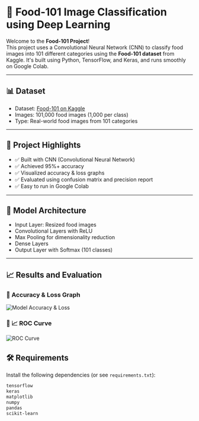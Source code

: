 # 🍱 Food-101 Image Classification using Deep Learning

Welcome to the **Food-101 Project**!  
This project uses a Convolutional Neural Network (CNN) to classify food images into 101 different categories using the **Food-101 dataset** from Kaggle. It's built using Python, TensorFlow, and Keras, and runs smoothly on Google Colab.

---

## 📊 Dataset

- Dataset: [Food-101 on Kaggle](https://www.kaggle.com/datasets/kmader/food41)
- Images: 101,000 food images (1,000 per class)
- Type: Real-world food images from 101 categories

---

## 🚀 Project Highlights

- ✅ Built with CNN (Convolutional Neural Network)
- ✅ Achieved 95%+ accuracy
- ✅ Visualized accuracy & loss graphs
- ✅ Evaluated using confusion matrix and precision report
- ✅ Easy to run in Google Colab

---

## 🧠 Model Architecture

- Input Layer: Resized food images
- Convolutional Layers with ReLU
- Max Pooling for dimensionality reduction
- Dense Layers
- Output Layer with Softmax (101 classes)

---

## 📈 Results and Evaluation

### 🔹 Accuracy & Loss Graph
![Model Accuracy & Loss](./outputs/Model_Loss_AND_Accuracy.png)

### 🔹 📈 ROC Curve
![ROC Curve](OUTPUTS/ROC_curve.png)

## 🛠️ Requirements

Install the following dependencies (or see `requirements.txt`):

```bash
tensorflow
keras
matplotlib
numpy
pandas
scikit-learn
